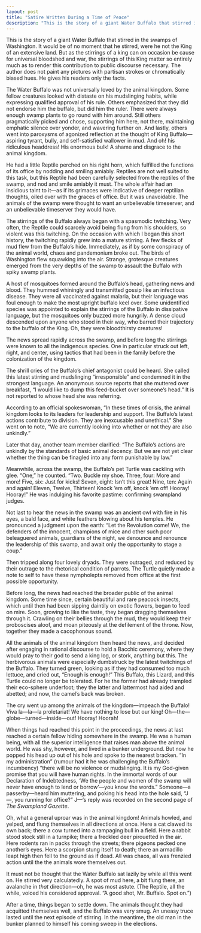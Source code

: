 ```yaml
---
layout: post
title: "Satire Written During a Time of Peace"
description: "This is the story of a giant Water Buffalo that stirred in the swamps of Washington..."
---
```


This is the story of a giant Water Buffalo that stirred in the swamps of Washington. It would be of no moment that he stirred, were he not the King of an extensive land. But as the stirrings of a king can on occasion be cause for universal bloodshed and war, the stirrings of this King matter so entirely much as to render this contribution to public discourse necessary. The author does not paint any pictures with partisan strokes or chromatically biased hues. He gives his readers only the facts.

The Water Buffalo was not universally loved by the animal kingdom. Some fellow creatures looked with distaste on his mudslinging habits, while expressing qualified approval of his rule. Others emphasized that they did not endorse him the buffalo, but did him the ruler. There were always enough swamp plants to go round with him around. Still others pragmatically picked and chose, supporting him here, not there, maintaining emphatic silence over yonder, and wavering further on. And lastly, others went into paroxysms of agonized reflection at the thought of King Buffalo—aspiring tyrant, bully, and self-satisfied wallower in mud. And oh! his ridiculous headdress! His enormous bulk! A shame and disgrace to the animal kingdom.

He had a little Reptile perched on his right horn, which fulfilled the functions of its office by nodding and smiling amiably. Reptiles are not well suited to this task, but this Reptile had been carefully selected from the reptiles of the swamp, and nod and smile amiably it must. The whole affair had an insidious taint to it—as if its grimaces were indicative of deeper reptilian thoughts, oiled over with the graces of office. But it was unavoidable. The animals of the swamp were thought to want an unbelievable timeserver, and an unbelievable timeserver they would have.

The stirrings of the Buffalo always began with a spasmodic twitching. Very often, the Reptile could scarcely avoid being flung from his shoulders, so violent was this twitching. On the occasion with which I began this short history, the twitching rapidly grew into a mature stirring. A few flecks of mud flew from the Buffalo’s hide. Immediately, as if by some conspiracy of the animal world, chaos and pandemonium broke out. The birds of Washington flew squawking into the air. Strange, grotesque creatures emerged from the very depths of the swamp to assault the Buffalo with spiky swamp plants.

A host of mosquitoes formed around the Buffalo’s head, gathering news and blood. They hummed whiningly and transmitted gossip like an infectious disease. They were all vaccinated against malaria, but their language was foul enough to make the most upright buffalo keel over. Some unidentified species was appointed to explain the stirrings of the Buffalo in dissipative language, but the mosquitoes only buzzed more hungrily. A dense cloud descended upon anyone who stood in their way, who barred their trajectory to the buffalo of the King. Oh, they were bloodthirsty creatures!

The news spread rapidly across the swamp, and before long the stirrings were known to all the indigenous species. One in particular struck out left, right, and center, using tactics that had been in the family before the colonization of the kingdom.

The shrill cries of the Buffalo’s chief antagonist could be heard. She called this latest stirring and mudslinging “irresponsible” and condemned it in the strongest language. An anonymous source reports that she muttered over breakfast, “I would like to dump this feed-bucket over someone’s head.” It is not reported to whose head she was referring.

According to an official spokeswoman, “In these times of crisis, the animal kingdom looks to its leaders for leadership and support. The Buffalo’s latest actions contribute to division. They are inexcusable and unethical.” She went on to note, “We are currently looking into whether or not they are also unkindly.”

Later that day, another team member clarified: “The Buffalo’s actions are unkindly by the standards of basic animal decency. But we are not yet clear whether the thing can be finagled into any form punishable by law.”

Meanwhile, across the swamp, the Buffalo’s pet Turtle was cackling with glee. “One,” he counted. “Two. Buckle my shoe. Three, four: More and more! Five, six: Just for kicks! Seven, eight: Isn’t this great! Nine, ten: Again and again! Eleven, Twelve, Thirteen! Knock ’em off, knock ’em off! Hooray! Hooray!” He was indulging his favorite pastime: confirming swampland judges.

Not last to hear the news in the swamp was an ancient owl with fire in his eyes, a bald face, and white feathers blowing about his temples. He pronounced a judgment upon the earth: “Let the Revolution come! We, the defenders of the innocent, champions of mice and other such poor beleaguered animals, guardians of the night, we denounce and renounce the leadership of this swamp, and await only the opportunity to stage a coup.”

Then tripped along four lovely dryads. They were outraged, and reduced by their outrage to the rhetorical condition of parrots. The Turtle quietly made a note to self to have these nympholepts removed from office at the first possible opportunity.

Before long, the news had reached the broader public of the animal kingdom. Some time since, certain beautiful and rare peacock insects, which until then had been sipping daintily on exotic flowers, began to feed on mire. Soon, growing to like the taste, they began dragging themselves through it. Crawling on their bellies through the mud, they would keep their proboscises aloof, and moan piteously at the defilement of the throne. Now, together they made a cacophonous sound.

All the animals of the animal kingdom then heard the news, and decided after engaging in rational discourse to hold a Bacchic ceremony, where they would pray to their god to send a king log, or stork, anything but this. The herbivorous animals were especially dumbstruck by the latest twitchings of the Buffalo. They turned green, looking as if they had consumed too much lettuce, and cried out, “Enough is enough!” This Buffalo, this Lizard, and this Turtle could no longer be tolerated. For he the former had already trampled their eco-sphere underfoot; they the latter and lattermost had aided and abetted; and now, the camel’s back was broken.

The cry went up among the animals of the kingdom—impeach the Buffalo! Viva la—la—la proletariat! We have nothing to lose but our king! Oh—the—globe—turned—inside—out! Hooray! Hoorah!

When things had reached this point in the proceedings, the news at last reached a certain fellow hiding somewhere in the swamp. He was a human being, with all the superior intelligence that raises man above the animal world. He was shy, however, and lived in a bunker underground. But now he popped his head up out of his hole and spoke to the nearest bracken. “In my administration” (rumour had it he was challenging the Buffalo’s incumbency) “there will be no violence or mudslinging. It is my God-given promise that you will have human rights. In the immortal words of our Declaration of Indebtedness, ‘We the people and women of the swamp will never have enough to lend or borrow’—you know the words.” Someone—a passerby—heard him muttering, and poking his head into the hole said, “J—, you running for office?” J—’s reply was recorded on the second page of _The Swampland Gazette_.

Oh, what a general uproar was in the animal kingdom! Animals howled, and yelped, and flung themselves in all directions at once. Here a cat clawed its own back; there a cow turned into a rampaging bull in a field. Here a rabbit stood stock still in a turnpike; there a freckled deer pirouetted in the air. Here rodents ran in packs through the streets; there pigeons pecked one another’s eyes. Here a scorpion stung itself to death; there an armadillo leapt high then fell to the ground as if dead. All was chaos, all was frenzied action until the the animals wore themselves out.

It must not be thought that the Water Buffalo sat lazily by while all this went on. He stirred very calculatedly. A spot of mud here, a bit flung there, an avalanche in _that_ direction—oh, he was most astute. (The Reptile, all the while, voiced his considered approval. “A good shot, Mr. Buffalo. Spot on.”)

After a time, things began to settle down. The animals thought they had acquitted themselves well, and the Buffalo was very smug. An uneasy truce lasted until the next episode of stirring. In the meantime, the old man in the bunker planned to himself his coming sweep in the elections.
